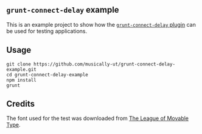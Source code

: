 ## `grunt-connect-delay` example

This is an example project to show how the 
[`grunt-connect-delay` plugin](https://github.com/musically-ut/grunt-connect-delay)
can be used for testing applications.

## Usage

    git clone https://github.com/musically-ut/grunt-connect-delay-example.git
    cd grunt-connect-delay-example
    npm install
    grunt

## Credits

The font used for the test was downloaded from [The League of Movable Type](https://www.theleagueofmoveabletype.com/league-gothic).
